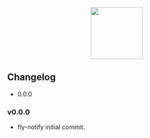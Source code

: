 <div align="center">
<a href="http://github.com/flyjs/fly">
<img width=120px src="https://cloud.githubusercontent.com/assets/8317250/8430194/35c6043a-1f6a-11e5-8cbd-af6cc86baa84.png">
</a>
</div>

## Changelog

 * 0.0.0

### v0.0.0

 * fly-notify initial commit.
